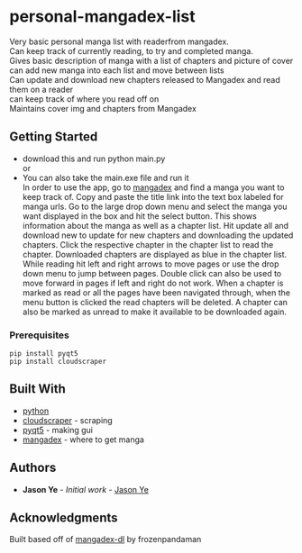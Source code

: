 # personal-mangadex-list

Very basic personal manga list with readerfrom mangadex.\
Can keep track of currently reading, to try and completed manga.\
Gives basic description of manga with a list of chapters and picture of cover\
can add new manga into each list and move between lists\
Can update and download new chapters released to Mangadex and read them on a reader\
can keep track of where you read off on\
Maintains cover img and chapters from Mangadex

## Getting Started

* download this and run python main.py\
or
* You can also take the main.exe file and run it\
In order to use the app, go to [mangadex](https://mangadex.org/) and find a manga you want to keep track of. Copy and paste the title link into the text box labeled for manga urls. Go to the large drop down menu and select the manga you want displayed in the box and hit the select button. This shows information about the manga as well as a chapter list. Hit update all and download new to update for new chapters and downloading the updated chapters. Click the respective chapter in the chapter list to read the chapter. Downloaded chapters are displayed as blue in the chapter list.  While reading hit left and right arrows to move pages or use the drop down menu to jump between pages. Double click can also be used to move forward in pages if left and right do not work. When a chapter is marked as read or all the pages have been navigated through, when the menu button is clicked the read chapters will be deleted. A chapter can also be marked as unread to make it available to be downloaded again.

### Prerequisites
```
pip install pyqt5
pip install cloudscraper
```

## Built With

* [python](https://www.python.org/)
* [cloudscraper](https://pypi.org/project/cloudscraper/) - scraping
* [pyqt5](https://www.riverbankcomputing.com/software/pyqt/download5) - making gui
* [mangadex](https://mangadex.org/) - where to get manga

## Authors

* **Jason Ye** - *Initial work* - [Jason Ye](https://github.com/ynjason)


## Acknowledgments

Built based off of [mangadex-dl](https://github.com/frozenpandaman/mangadex-dl) by frozenpandaman